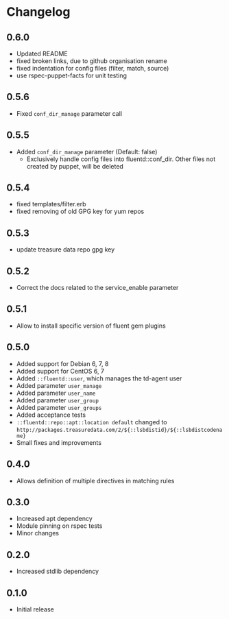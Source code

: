 # Changelog
## 0.6.0
* Updated README
* fixed broken links, due to github organisation rename
* fixed indentation for config files (filter, match, source)
* use rspec-puppet-facts for unit testing

## 0.5.6
* Fixed `conf_dir_manage` parameter call

## 0.5.5
* Added `conf_dir_manage` parameter (Default: false)
  * Exclusively handle config files into fluentd::conf_dir. Other files not created by puppet, will be deleted

## 0.5.4
* fixed templates/filter.erb
* fixed removing of old GPG key for yum repos

## 0.5.3
* update treasure data repo gpg key

## 0.5.2
* Correct the docs related to the service_enable parameter

## 0.5.1
* Allow to install specific version of fluent gem plugins

## 0.5.0
* Added support for Debian 6, 7, 8
* Added support for CentOS 6, 7
* Added `::fluentd::user`, which manages the td-agent user
* Added parameter `user_manage`
* Added parameter `user_name`
* Added parameter `user_group`
* Added parameter `user_groups`
* Added acceptance tests
* `::fluentd::repo::apt::location default` changed to
  `http://packages.treasuredata.com/2/${::lsbdistid}/${::lsbdistcodename}`
* Small fixes and improvements

## 0.4.0
* Allows definition of multiple directives in matching rules

## 0.3.0
* Increased apt dependency
* Module pinning on rspec tests
* Minor changes

## 0.2.0
* Increased stdlib dependency

## 0.1.0
* Initial release
